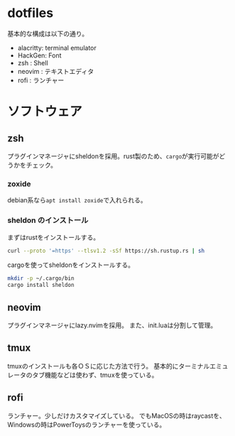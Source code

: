 # dotfiles

基本的な構成は以下の通り。
- alacritty: terminal emulator
- HackGen: Font
- zsh : Shell
- neovim : テキストエディタ
- rofi : ランチャー

# 

# ソフトウェア
## zsh
プラグインマネージャにsheldonを採用。rust製のため、`cargo`が実行可能がどうかをチェック。

### zoxide
debian系なら`apt install zoxide`で入れられる。

### sheldon のインストール
まずはrustをインストールする。
```bash
curl --proto '=https' --tlsv1.2 -sSf https://sh.rustup.rs | sh
```
cargoを使ってsheldonをインストールする。
```bash
mkdir -p ~/.cargo/bin
cargo install sheldon
```
## neovim
プラグインマネージャにlazy.nvimを採用。
また、init.luaは分割して管理。

## tmux 
tmuxのインストールも各ＯＳに応じた方法で行う。
基本的にターミナルエミュレータのタブ機能などは使わず、tmuxを使っている。

## rofi
ランチャー。少しだけカスタマイズしている。
でもMacOSの時はraycastを、Windowsの時はPowerToysのランチャーを使っている。
